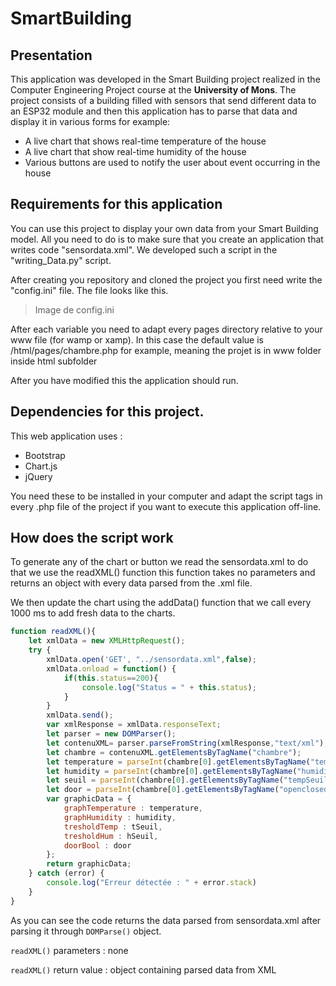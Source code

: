 # SmartBuilding 
## Presentation
This application was developed in the Smart Building project realized in the Computer Engineering Project course at the **University of Mons**. The project consists of a building filled with sensors that send different data to an ESP32 module and then this application has to parse that data and display it in various forms for example: 
* A live chart that shows real-time temperature of the house
* A live chart that show real-time humidity of the house
* Various buttons are used to notify the user about event occurring in the house
  

## Requirements for this application

You can use this project to display your own data from your Smart Building model. All you need to do is to make sure that you create an application that writes code "sensordata.xml". We developed such a script in the "writing_Data.py" script.

After creating you repository and cloned the project you first need write the "config.ini" file. The file looks like this.
>Image de config.ini

After each variable you need to adapt every pages directory relative to your www file (for wamp or xamp). In this case the default value is /html/pages/chambre.php for example, meaning the projet is in www folder inside html subfolder

After you have modified this the application should run.



## Dependencies for this project.

This web application uses : 
* Bootstrap
* Chart.js
* jQuery

You need these to be installed in your computer and adapt the script tags in every .php file of the project if you want to execute this application off-line. 
 
 ## How does the script work

 To generate any of the chart or button we read the sensordata.xml to do that we use the readXML() function this function takes no parameters and returns an object with every data parsed from the .xml file.

 We then update the chart using the addData() function that we call every 1000 ms to add fresh data to the charts.

```Javascript
function readXML(){
    let xmlData = new XMLHttpRequest();
    try {
        xmlData.open('GET', "../sensordata.xml",false);
        xmlData.onload = function() {
            if(this.status==200){
                console.log("Status = " + this.status);
            }
        }
        xmlData.send();
        var xmlResponse = xmlData.responseText;
        let parser = new DOMParser();
        let contenuXML= parser.parseFromString(xmlResponse,"text/xml");
        let chambre = contenuXML.getElementsByTagName("chambre");
        let temperature = parseInt(chambre[0].getElementsByTagName("temperature")[0].innerHTML);
        let humidity = parseInt(chambre[0].getElementsByTagName("humidity")[0].innerHTML);
        let seuil = parseInt(chambre[0].getElementsByTagName("tempSeuil")[0].textContent);
        let door = parseInt(chambre[0].getElementsByTagName("openclosedoor")[0].innerHTML);
        var graphicData = {
            graphTemperature : temperature,
            graphHumidity : humidity,
            tresholdTemp : tSeuil,
            tresholdHum : hSeuil,
            doorBool : door
        };
        return graphicData;
    } catch (error) {
        console.log("Erreur détectée : " + error.stack)
    }
}

```

As you can see the code returns the data parsed from sensordata.xml after parsing it through ```DOMParse()``` object.

```readXML()``` parameters : none

```readXML()``` return value : object containing parsed data from XML
